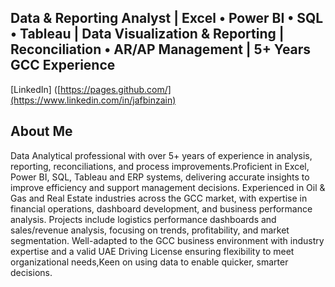   ## Data & Reporting Analyst | Excel • Power BI • SQL • Tableau | Data Visualization & Reporting | Reconciliation • AR/AP Management | 5+ Years GCC Experience
 [LinkedIn] ([https://pages.github.com/](https://www.linkedin.com/in/jafbinzain)
## About Me
Data Analytical professional with over 5+ years of experience in analysis, reporting, reconciliations, and process improvements.Proficient in Excel, Power BI, SQL, Tableau and ERP systems, delivering accurate insights to improve efficiency and support management decisions.
Experienced in Oil & Gas and Real Estate industries across the GCC market, with expertise in financial operations, dashboard development, and business performance analysis. 
Projects include logistics performance dashboards and sales/revenue analysis, focusing on trends, profitability, and market segmentation.
Well-adapted to the GCC business environment with industry expertise and a valid UAE Driving License ensuring flexibility to meet organizational needs,Keen on using data to enable quicker, smarter decisions.
